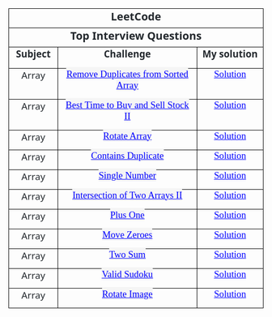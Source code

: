 <html>

<head>
<meta http-equiv=Content-Type content="text/html; charset=windows-1250">
<meta name=Generator content="Microsoft Word 15 (filtered)">
<style>
<!--
 /* Font Definitions */
 @font-face
	{font-family:"Cambria Math";
	panose-1:2 4 5 3 5 4 6 3 2 4;}
@font-face
	{font-family:Calibri;
	panose-1:2 15 5 2 2 2 4 3 2 4;}
@font-face
	{font-family:"Segoe UI";
	panose-1:2 11 5 2 4 2 4 2 2 3;}
 /* Style Definitions */
 p.MsoNormal, li.MsoNormal, div.MsoNormal
	{margin-top:0in;
	margin-right:0in;
	margin-bottom:8.0pt;
	margin-left:0in;
	line-height:107%;
	font-size:11.0pt;
	font-family:"Calibri",sans-serif;}
h1
	{mso-style-link:"Nagłówek 1 Znak";
	margin-right:0in;
	margin-left:0in;
	font-size:24.0pt;
	font-family:"Times New Roman",serif;}
a:link, span.MsoHyperlink
	{font-family:"Times New Roman",serif;
	color:blue;
	text-decoration:underline;}
a:visited, span.MsoHyperlinkFollowed
	{color:#954F72;
	text-decoration:underline;}
span.Nagwek1Znak
	{mso-style-name:"Nagłówek 1 Znak";
	mso-style-link:"Nagłówek 1";
	font-family:"Times New Roman",serif;
	font-weight:bold;}
.MsoChpDefault
	{font-family:"Calibri",sans-serif;}
.MsoPapDefault
	{margin-bottom:8.0pt;
	line-height:107%;}
 /* Page Definitions */
 @page WordSection1
	{size:8.5in 11.0in;
	margin:70.85pt 70.85pt 70.85pt 70.85pt;}
div.WordSection1
	{page:WordSection1;}
-->
</style>

</head>

<body lang=PL link=blue vlink="#954F72" style='text-justify-trim:punctuation'>

<div class=WordSection1>

<table class=MsoTableGrid border=1 cellspacing=0 cellpadding=0
 style='border-collapse:collapse;border:none'>
 <tr style='height:28.35pt'>
  <td width=626 colspan=3 valign=top style='width:469.8pt;border:solid windowtext 1.0pt;
  padding:0in 5.4pt 0in 5.4pt;height:28.35pt'>
  <p class=MsoNormal align=center style='margin-bottom:0in;margin-bottom:.0001pt;
  text-align:center;line-height:normal'><b><span style='font-size:16.0pt;
  font-family:"Segoe UI",sans-serif;color:#24292E'>LeetCode</span></b></p>
  </td>
 </tr>
 <tr style='height:28.35pt'>
  <td width=626 colspan=3 valign=top style='width:469.8pt;border:solid windowtext 1.0pt;
  border-top:none;padding:0in 5.4pt 0in 5.4pt;height:28.35pt'>
  <p class=MsoNormal align=center style='margin-bottom:0in;margin-bottom:.0001pt;
  text-align:center;line-height:normal'><b><span style='font-size:16.0pt;
  font-family:"Segoe UI",sans-serif;color:#24292E'>Top Interview Questions</span></b></p>
  </td>
 </tr>
 <tr style='height:28.35pt'>
  <td valign=top style='border:solid windowtext 1.0pt;border-top:none;
  padding:0in 5.4pt 0in 5.4pt;height:28.35pt'>
  <p class=MsoNormal align=center style='margin-bottom:12.0pt;text-align:center;
  line-height:normal'><b><span style='font-size:14.0pt;font-family:"Segoe UI",sans-serif;
  color:#24292E'>Subject</span></b></p>
  </td>
  <td valign=top style='border-top:none;border-left:none;border-bottom:solid windowtext 1.0pt;
  border-right:solid windowtext 1.0pt;padding:0in 5.4pt 0in 5.4pt;height:28.35pt'>
  <p class=MsoNormal align=center style='margin-bottom:12.0pt;text-align:center;
  line-height:normal'><b><span style='font-size:14.0pt;font-family:"Segoe UI",sans-serif;
  color:#24292E'>Challenge</span></b></p>
  </td>
  <td valign=top style='border-top:none;border-left:none;border-bottom:solid windowtext 1.0pt;
  border-right:solid windowtext 1.0pt;padding:0in 5.4pt 0in 5.4pt;height:28.35pt'>
  <p class=MsoNormal align=center style='margin-bottom:12.0pt;text-align:center;
  line-height:normal'><b><span style='font-size:14.0pt;font-family:"Segoe UI",sans-serif;
  color:#24292E'>My solution</span></b></p>
  </td>
 </tr>
 <tr style='height:28.35pt'>
  <td valign=top style='border:solid windowtext 1.0pt;border-top:none;
  padding:0in 5.4pt 0in 5.4pt;height:28.35pt'>
  <p class=MsoNormal align=center style='margin-bottom:12.0pt;text-align:center;
  line-height:normal'><span style='font-size:14.0pt;font-family:"Segoe UI",sans-serif;
  color:#24292E'>Array</span></p>
  </td>
  <td valign=top style='border-top:none;border-left:none;border-bottom:solid windowtext 1.0pt;
  border-right:solid windowtext 1.0pt;padding:0in 5.4pt 0in 5.4pt;height:28.35pt'>
  <p class=MsoNormal align=center style='margin-bottom:12.0pt;text-align:center;
  line-height:normal'><span class=MsoHyperlink><span lang=EN-US
  style='font-size:14.0pt;font-family:"Segoe UI",sans-serif;background:whitesmoke'><a
  href="https://leetcode.com/explore/interview/card/top-interview-questions-easy/92/array/727/">Remove
  Duplicates from Sorted Array</a></span></span></p>
  </td>
  <td valign=top style='border-top:none;border-left:none;border-bottom:solid windowtext 1.0pt;
  border-right:solid windowtext 1.0pt;padding:0in 5.4pt 0in 5.4pt;height:28.35pt'>
  <p class=MsoNormal align=center style='margin-bottom:12.0pt;text-align:center;
  line-height:normal'><span lang=EN-US style='font-size:14.0pt;font-family:
  "Segoe UI",sans-serif;color:#24292E'><a
  href="https://github.com/PawelPuszczynski/LeetCode_solutions/blob/master/Top_Interview_Questions/RemoveDuplicatesFromSortedArray.java">Solution</a></span></p>
  </td>
 </tr>
 <tr style='height:28.35pt'>
  <td valign=top style='border:solid windowtext 1.0pt;border-top:none;
  padding:0in 5.4pt 0in 5.4pt;height:28.35pt'>
  <p class=MsoNormal align=center style='margin-bottom:0in;margin-bottom:.0001pt;
  text-align:center;line-height:normal'><span style='font-size:14.0pt;
  font-family:"Segoe UI",sans-serif;color:#24292E'>Array</span></p>
  </td>
  <td valign=top style='border-top:none;border-left:none;border-bottom:solid windowtext 1.0pt;
  border-right:solid windowtext 1.0pt;padding:0in 5.4pt 0in 5.4pt;height:28.35pt'>
  <p class=MsoNormal align=center style='margin-bottom:12.0pt;text-align:center;
  line-height:normal'><span class=MsoHyperlink><span lang=EN-US
  style='font-size:14.0pt;font-family:"Segoe UI",sans-serif;background:whitesmoke'><a
  href="https://leetcode.com/explore/interview/card/top-interview-questions-easy/92/array/564/">Best
  Time to Buy and Sell Stock II</a></span></span></p>
  </td>
  <td valign=top style='border-top:none;border-left:none;border-bottom:solid windowtext 1.0pt;
  border-right:solid windowtext 1.0pt;padding:0in 5.4pt 0in 5.4pt;height:28.35pt'>
  <p class=MsoNormal align=center style='margin-bottom:0in;margin-bottom:.0001pt;
  text-align:center;line-height:normal'><span lang=EN-US style='font-size:14.0pt;
  font-family:"Segoe UI",sans-serif;color:#24292E'><a
  href="https://github.com/PawelPuszczynski/LeetCode_solutions/blob/master/Top_Interview_Questions/BestTimeToBuyAndSellStock2.java">Solution</a></span></p>
  </td>
 </tr>
 <tr style='height:28.35pt'>
  <td valign=top style='border:solid windowtext 1.0pt;border-top:none;
  padding:0in 5.4pt 0in 5.4pt;height:28.35pt'>
  <p class=MsoNormal align=center style='margin-bottom:0in;margin-bottom:.0001pt;
  text-align:center;line-height:normal'><span style='font-size:14.0pt;
  font-family:"Segoe UI",sans-serif;color:#24292E'>Array</span></p>
  </td>
  <td valign=top style='border-top:none;border-left:none;border-bottom:solid windowtext 1.0pt;
  border-right:solid windowtext 1.0pt;padding:0in 5.4pt 0in 5.4pt;height:28.35pt'>
  <p class=MsoNormal align=center style='margin-bottom:12.0pt;text-align:center;
  line-height:normal'><span class=MsoHyperlink><span style='font-size:14.0pt;
  font-family:"Segoe UI",sans-serif;background:whitesmoke'><a
  href="https://leetcode.com/explore/interview/card/top-interview-questions-easy/92/array/646/">Rotate
  Array</a></span></span></p>
  </td>
  <td valign=top style='border-top:none;border-left:none;border-bottom:solid windowtext 1.0pt;
  border-right:solid windowtext 1.0pt;padding:0in 5.4pt 0in 5.4pt;height:28.35pt'>
  <p class=MsoNormal align=center style='margin-bottom:0in;margin-bottom:.0001pt;
  text-align:center;line-height:normal'><span lang=EN-US style='font-size:14.0pt;
  font-family:"Segoe UI",sans-serif;color:#24292E'><a
  href="https://github.com/PawelPuszczynski/LeetCode_solutions/blob/master/Top_Interview_Questions/RotateArray.java">Solution</a></span></p>
  </td>
 </tr>
 <tr style='height:28.35pt'>
  <td valign=top style='border:solid windowtext 1.0pt;border-top:none;
  padding:0in 5.4pt 0in 5.4pt;height:28.35pt'>
  <p class=MsoNormal align=center style='margin-bottom:0in;margin-bottom:.0001pt;
  text-align:center;line-height:normal'><span style='font-size:14.0pt;
  font-family:"Segoe UI",sans-serif;color:#24292E'>Array</span></p>
  </td>
  <td valign=top style='border-top:none;border-left:none;border-bottom:solid windowtext 1.0pt;
  border-right:solid windowtext 1.0pt;padding:0in 5.4pt 0in 5.4pt;height:28.35pt'>
  <p class=MsoNormal align=center style='margin-bottom:12.0pt;text-align:center;
  line-height:normal'><span class=MsoHyperlink><span style='font-size:14.0pt;
  font-family:"Segoe UI",sans-serif;background:whitesmoke'><a
  href="https://leetcode.com/explore/interview/card/top-interview-questions-easy/92/array/578/">Contains
  Duplicate</a></span></span></p>
  </td>
  <td valign=top style='border-top:none;border-left:none;border-bottom:solid windowtext 1.0pt;
  border-right:solid windowtext 1.0pt;padding:0in 5.4pt 0in 5.4pt;height:28.35pt'>
  <p class=MsoNormal align=center style='margin-bottom:0in;margin-bottom:.0001pt;
  text-align:center;line-height:normal'><span lang=EN-US style='font-size:14.0pt;
  font-family:"Segoe UI",sans-serif;color:#24292E'><a
  href="https://github.com/PawelPuszczynski/LeetCode_solutions/blob/master/Top_Interview_Questions/ContainsDuplicate.java">Solution</a></span></p>
  </td>
 </tr>
 <tr style='height:28.35pt'>
  <td valign=top style='border:solid windowtext 1.0pt;border-top:none;
  padding:0in 5.4pt 0in 5.4pt;height:28.35pt'>
  <p class=MsoNormal align=center style='margin-bottom:0in;margin-bottom:.0001pt;
  text-align:center;line-height:normal'><span style='font-size:14.0pt;
  font-family:"Segoe UI",sans-serif;color:#24292E'>Array</span></p>
  </td>
  <td valign=top style='border-top:none;border-left:none;border-bottom:solid windowtext 1.0pt;
  border-right:solid windowtext 1.0pt;padding:0in 5.4pt 0in 5.4pt;height:28.35pt'>
  <p class=MsoNormal align=center style='margin-bottom:12.0pt;text-align:center;
  line-height:normal'><span class=MsoHyperlink><span style='font-size:14.0pt;
  font-family:"Segoe UI",sans-serif;background:whitesmoke'><a
  href="https://leetcode.com/explore/interview/card/top-interview-questions-easy/92/array/549/">Single
  Number</a></span></span></p>
  </td>
  <td valign=top style='border-top:none;border-left:none;border-bottom:solid windowtext 1.0pt;
  border-right:solid windowtext 1.0pt;padding:0in 5.4pt 0in 5.4pt;height:28.35pt'>
  <p class=MsoNormal align=center style='margin-bottom:0in;margin-bottom:.0001pt;
  text-align:center;line-height:normal'><span lang=EN-US style='font-size:14.0pt;
  font-family:"Segoe UI",sans-serif;color:#24292E'><a
  href="https://github.com/PawelPuszczynski/LeetCode_solutions/blob/master/Top_Interview_Questions/SingleNumber.java">Solution</a></span></p>
  </td>
 </tr>
 <tr style='height:28.35pt'>
  <td valign=top style='border:solid windowtext 1.0pt;border-top:none;
  padding:0in 5.4pt 0in 5.4pt;height:28.35pt'>
  <p class=MsoNormal align=center style='margin-bottom:0in;margin-bottom:.0001pt;
  text-align:center;line-height:normal'><span style='font-size:14.0pt;
  font-family:"Segoe UI",sans-serif;color:#24292E'>Array</span></p>
  </td>
  <td valign=top style='border-top:none;border-left:none;border-bottom:solid windowtext 1.0pt;
  border-right:solid windowtext 1.0pt;padding:0in 5.4pt 0in 5.4pt;height:28.35pt'>
  <p class=MsoNormal align=center style='margin-bottom:12.0pt;text-align:center;
  line-height:normal'><span class=MsoHyperlink><span lang=EN-US
  style='font-size:14.0pt;font-family:"Segoe UI",sans-serif;background:whitesmoke'><a
  href="https://leetcode.com/explore/interview/card/top-interview-questions-easy/92/array/674/">Intersection
  of Two Arrays II</a></span></span></p>
  </td>
  <td valign=top style='border-top:none;border-left:none;border-bottom:solid windowtext 1.0pt;
  border-right:solid windowtext 1.0pt;padding:0in 5.4pt 0in 5.4pt;height:28.35pt'>
  <p class=MsoNormal align=center style='margin-bottom:0in;margin-bottom:.0001pt;
  text-align:center;line-height:normal'><span lang=EN-US style='font-size:14.0pt;
  font-family:"Segoe UI",sans-serif;color:#24292E'><a
  href="https://github.com/PawelPuszczynski/LeetCode_solutions/blob/master/Top_Interview_Questions/IntersectionOfTwoArrays2.java">Solution</a></span></p>
  </td>
 </tr>
 <tr style='height:28.35pt'>
  <td valign=top style='border:solid windowtext 1.0pt;border-top:none;
  padding:0in 5.4pt 0in 5.4pt;height:28.35pt'>
  <p class=MsoNormal align=center style='margin-bottom:0in;margin-bottom:.0001pt;
  text-align:center;line-height:normal'><span style='font-size:14.0pt;
  font-family:"Segoe UI",sans-serif;color:#24292E'>Array</span></p>
  </td>
  <td valign=top style='border-top:none;border-left:none;border-bottom:solid windowtext 1.0pt;
  border-right:solid windowtext 1.0pt;padding:0in 5.4pt 0in 5.4pt;height:28.35pt'>
  <p class=MsoNormal align=center style='margin-bottom:12.0pt;text-align:center;
  line-height:normal'><span class=MsoHyperlink><span style='font-size:14.0pt;
  font-family:"Segoe UI",sans-serif;background:whitesmoke'><a
  href="https://leetcode.com/explore/interview/card/top-interview-questions-easy/92/array/559/">Plus
  One</a></span></span></p>
  </td>
  <td valign=top style='border-top:none;border-left:none;border-bottom:solid windowtext 1.0pt;
  border-right:solid windowtext 1.0pt;padding:0in 5.4pt 0in 5.4pt;height:28.35pt'>
  <p class=MsoNormal align=center style='margin-bottom:0in;margin-bottom:.0001pt;
  text-align:center;line-height:normal'><span lang=EN-US style='font-size:14.0pt;
  font-family:"Segoe UI",sans-serif;color:#24292E'><a
  href="https://github.com/PawelPuszczynski/LeetCode_solutions/blob/master/Top_Interview_Questions/PlusOne.java">Solution</a></span></p>
  </td>
 </tr>
 <tr style='height:28.35pt'>
  <td valign=top style='border:solid windowtext 1.0pt;border-top:none;
  padding:0in 5.4pt 0in 5.4pt;height:28.35pt'>
  <p class=MsoNormal align=center style='margin-bottom:0in;margin-bottom:.0001pt;
  text-align:center;line-height:normal'><span style='font-size:14.0pt;
  font-family:"Segoe UI",sans-serif;color:#24292E'>Array</span></p>
  </td>
  <td valign=top style='border-top:none;border-left:none;border-bottom:solid windowtext 1.0pt;
  border-right:solid windowtext 1.0pt;padding:0in 5.4pt 0in 5.4pt;height:28.35pt'>
  <p class=MsoNormal align=center style='margin-bottom:12.0pt;text-align:center;
  line-height:normal'><span class=MsoHyperlink><span style='font-size:14.0pt;
  font-family:"Segoe UI",sans-serif;background:whitesmoke'><a
  href="https://leetcode.com/explore/interview/card/top-interview-questions-easy/92/array/567/">Move
  Zeroes</a></span></span></p>
  </td>
  <td valign=top style='border-top:none;border-left:none;border-bottom:solid windowtext 1.0pt;
  border-right:solid windowtext 1.0pt;padding:0in 5.4pt 0in 5.4pt;height:28.35pt'>
  <p class=MsoNormal align=center style='margin-bottom:0in;margin-bottom:.0001pt;
  text-align:center;line-height:normal'><span lang=EN-US style='font-size:14.0pt;
  font-family:"Segoe UI",sans-serif;color:#24292E'><a
  href="https://github.com/PawelPuszczynski/LeetCode_solutions/blob/master/Top_Interview_Questions/MoveZeroes.java">Solution</a></span></p>
  </td>
 </tr>
 <tr style='height:28.35pt'>
  <td valign=top style='border:solid windowtext 1.0pt;border-top:none;
  padding:0in 5.4pt 0in 5.4pt;height:28.35pt'>
  <p class=MsoNormal align=center style='margin-bottom:0in;margin-bottom:.0001pt;
  text-align:center;line-height:normal'><span style='font-size:14.0pt;
  font-family:"Segoe UI",sans-serif;color:#24292E'>Array</span></p>
  </td>
  <td valign=top style='border-top:none;border-left:none;border-bottom:solid windowtext 1.0pt;
  border-right:solid windowtext 1.0pt;padding:0in 5.4pt 0in 5.4pt;height:28.35pt'>
  <p class=MsoNormal align=center style='margin-bottom:12.0pt;text-align:center;
  line-height:normal'><span class=MsoHyperlink><span style='font-size:14.0pt;
  font-family:"Segoe UI",sans-serif;background:whitesmoke'><a
  href="https://leetcode.com/explore/interview/card/top-interview-questions-easy/92/array/546/">Two
  Sum</a></span></span></p>
  </td>
  <td valign=top style='border-top:none;border-left:none;border-bottom:solid windowtext 1.0pt;
  border-right:solid windowtext 1.0pt;padding:0in 5.4pt 0in 5.4pt;height:28.35pt'>
  <p class=MsoNormal align=center style='margin-bottom:0in;margin-bottom:.0001pt;
  text-align:center;line-height:normal'><span lang=EN-US style='font-size:14.0pt;
  font-family:"Segoe UI",sans-serif;color:#24292E'><a
  href="https://github.com/PawelPuszczynski/LeetCode_solutions/blob/master/Top_Interview_Questions/TwoSum.java">Solution</a></span></p>
  </td>
 </tr>
 <tr style='height:28.35pt'>
  <td valign=top style='border:solid windowtext 1.0pt;border-top:none;
  padding:0in 5.4pt 0in 5.4pt;height:28.35pt'>
  <p class=MsoNormal align=center style='margin-bottom:0in;margin-bottom:.0001pt;
  text-align:center;line-height:normal'><span style='font-size:14.0pt;
  font-family:"Segoe UI",sans-serif;color:#24292E'>Array</span></p>
  </td>
  <td valign=top style='border-top:none;border-left:none;border-bottom:solid windowtext 1.0pt;
  border-right:solid windowtext 1.0pt;padding:0in 5.4pt 0in 5.4pt;height:28.35pt'>
  <p class=MsoNormal align=center style='margin-bottom:12.0pt;text-align:center;
  line-height:normal'><span class=MsoHyperlink><span style='font-size:14.0pt;
  font-family:"Segoe UI",sans-serif;background:whitesmoke'><a
  href="https://leetcode.com/explore/interview/card/top-interview-questions-easy/92/array/769/">Valid
  Sudoku</a></span></span></p>
  </td>
  <td valign=top style='border-top:none;border-left:none;border-bottom:solid windowtext 1.0pt;
  border-right:solid windowtext 1.0pt;padding:0in 5.4pt 0in 5.4pt;height:28.35pt'>
  <p class=MsoNormal align=center style='margin-bottom:0in;margin-bottom:.0001pt;
  text-align:center;line-height:normal'><span lang=EN-US style='font-size:14.0pt;
  font-family:"Segoe UI",sans-serif;color:#24292E'><a
  href="https://github.com/PawelPuszczynski/LeetCode_solutions/blob/master/Top_Interview_Questions/ValidSudoku.java">Solution</a></span></p>
  </td>
 </tr>
 <tr style='height:28.35pt'>
  <td valign=top style='border:solid windowtext 1.0pt;border-top:none;
  padding:0in 5.4pt 0in 5.4pt;height:28.35pt'>
  <p class=MsoNormal align=center style='margin-bottom:0in;margin-bottom:.0001pt;
  text-align:center;line-height:normal'><span style='font-size:14.0pt;
  font-family:"Segoe UI",sans-serif;color:#24292E'>Array</span></p>
  </td>
  <td valign=top style='border-top:none;border-left:none;border-bottom:solid windowtext 1.0pt;
  border-right:solid windowtext 1.0pt;padding:0in 5.4pt 0in 5.4pt;height:28.35pt'>
  <p class=MsoNormal align=center style='margin-bottom:12.0pt;text-align:center;
  line-height:normal'><span class=MsoHyperlink><span style='font-size:14.0pt;
  font-family:"Segoe UI",sans-serif;background:whitesmoke'><a
  href="https://leetcode.com/explore/interview/card/top-interview-questions-easy/92/array/770/">Rotate
  Image</a></span></span></p>
  </td>
  <td valign=top style='border-top:none;border-left:none;border-bottom:solid windowtext 1.0pt;
  border-right:solid windowtext 1.0pt;padding:0in 5.4pt 0in 5.4pt;height:28.35pt'>
  <p class=MsoNormal align=center style='margin-bottom:0in;margin-bottom:.0001pt;
  text-align:center;line-height:normal'><span lang=EN-US style='font-size:14.0pt;
  font-family:"Segoe UI",sans-serif;color:#24292E'><a
  href="https://github.com/PawelPuszczynski/LeetCode_solutions/blob/master/Top_Interview_Questions/RotateImage.java">Solution</a></span></p>
  </td>
 </tr>
</table>

<p class=MsoNormal><span lang=EN-GB style='font-size:12.0pt;line-height:107%'>&nbsp;</span></p>

</div>

</body>

</html>
